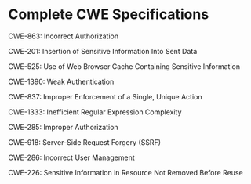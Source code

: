 

# Complete CWE Specifications

CWE-863: Incorrect Authorization

CWE-201: Insertion of Sensitive Information Into Sent Data

CWE-525: Use of Web Browser Cache Containing Sensitive Information

CWE-1390: Weak Authentication

CWE-837: Improper Enforcement of a Single, Unique Action

CWE-1333: Inefficient Regular Expression Complexity

CWE-285: Improper Authorization

CWE-918: Server-Side Request Forgery (SSRF)

CWE-286: Incorrect User Management

CWE-226: Sensitive Information in Resource Not Removed Before Reuse